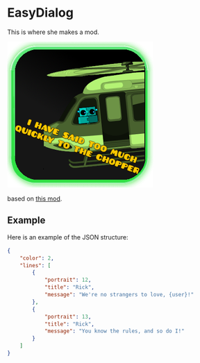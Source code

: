 # EasyDialog
This is where she makes a mod.

![The Mod's Logo](logo.png)

based on [this mod](https://github.com/FigmentBoy/DialogHandler).

## Example

Here is an example of the JSON structure:

```json
{
    "color": 2,
    "lines": [
        {
            "portrait": 12,
            "title": "Rick",
            "message": "We're no strangers to love, {user}!"
        },
        {
            "portrait": 13,
            "title": "Rick",
            "message": "You know the rules, and so do I!"
        }
    ]
}
